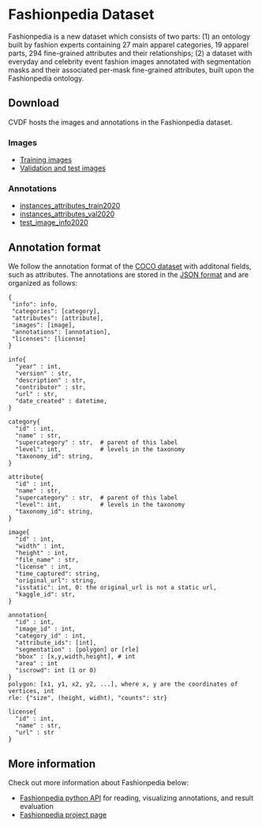 # Fashionpedia Dataset

Fashionpedia is a new dataset which consists of two parts: (1) an ontology built by fashion experts containing 27 main apparel categories, 19 apparel parts, 294 fine-grained attributes and their relationships; (2) a dataset with everyday and celebrity event fashion images annotated with segmentation masks and their associated per-mask fine-grained attributes, built upon the Fashionpedia ontology.

## Download

CVDF hosts the images and annotations in the Fashionpedia dataset.  

### Images

- [Training images](https://s3.amazonaws.com/ifashionist-dataset/images/train2020.zip)
- [Validation and test images](https://s3.amazonaws.com/ifashionist-dataset/images/val_test2020.zip)

### Annotations

- [instances_attributes_train2020](https://s3.amazonaws.com/ifashionist-dataset/instances_attributes_train2020.json)
- [instances_attributes_val2020](https://s3.amazonaws.com/ifashionist-dataset/instances_attributes_val2020.json)
- [test_image_info2020](https://s3.amazonaws.com/ifashionist-dataset/info_test2020.json)



## Annotation format

We follow the annotation format of the [COCO dataset](http://mscoco.org/dataset/#download) with additonal fields, such as attributes. The annotations are stored in the [JSON format](http://www.json.org/) and are organized as follows:

```
{
 "info": info,
 "categories": [category],
 "attributes": [attribute],
 "images": [image],
 "annotations": [annotation],
 "licenses": [license]
}

info{
  "year" : int,
  "version" : str,
  "description" : str,
  "contributor" : str,
  "url" : str,
  "date_created" : datetime,
}

category{
  "id" : int,
  "name" : str,
  "supercategory" : str,  # parent of this label
  "level": int,           # levels in the taxonomy
  "taxonomy_id": string,
}

attribute{
  "id" : int,
  "name" : str,
  "supercategory" : str,  # parent of this label
  "level": int,           # levels in the taxonomy
  "taxonomy_id": string,
}

image{
  "id" : int,
  "width" : int,
  "height" : int,
  "file_name" : str,
  "license" : int,
  "time_captured": string,
  "original_url": string,
  "isstatic": int, 0: the original_url is not a static url,
  "kaggle_id": str,
}

annotation{
  "id" : int,
  "image_id" : int,
  "category_id" : int,
  "attribute_ids": [int],
  "segmentation" : [polygon] or [rle]
  "bbox" : [x,y,width,height], # int
  "area" : int
  "iscrowd": int (1 or 0)
}
polygon: [x1, y1, x2, y2, ...], where x, y are the coordinates of vertices, int
rle: {"size", (height, widht), "counts": str}

license{
  "id" : int,
  "name" : str,
  "url" : str
}
```



## More information

Check out more information about Fashionpedia below:

- [Fashionpedia python API](<https://github.com/KMnP/fashionpedia-api>)  for reading, visualizing annotations, and result evaluation
- [Fashionpedia project page](<https://fashionpedia.github.io/home/index.html>)

